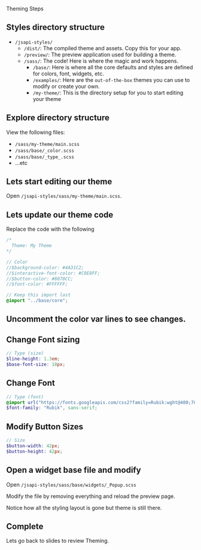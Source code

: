 Theming Steps

## Styles directory structure

- `/jsapi-styles/`
  - `/dist/`: The compiled theme and assets. Copy this for your app.
  - `/preview/`: The preview application used for building a theme.
  - `/sass/`: The code! Here is where the magic and work happens.
    - `/base/`: Here is where all the core defaults and styles are defined for colors, font, widgets, etc.
    - `/examples/`: Here are the `out-of-the-box` themes you can use to modify or create your own.
    - `/my-theme/`: This is the directory setup for you to start editing your theme

## Explore directory structure

View the following files:

- `/sass/my-theme/main.scss`
- `/sass/base/_color.scss`
- `/sass/base/_type_.scss`
- ...etc

## Lets start editing our theme

Open `/jsapi-styles/sass/my-theme/main.scss`.

## Lets update our theme code

Replace the code with the following

```scss
/*
  Theme: My Theme
*/

// Color
//$background-color: #4A31C2;
//$interactive-font-color: #C0E8FF;
//$button-color: #8070CC;
//$font-color: #FFFFFF;

// Keep this import last
@import "../base/core";
```

## Uncomment the color var lines to see changes.

## Change Font sizing

```scss
// Type (size)
$line-height: 1.3em;
$base-font-size: 18px;
```

## Change Font

```scss
// Type (font)
@import url("https://fonts.googleapis.com/css2?family=Rubik:wght@400;700;900&display=swap");
$font-family: "Rubik", sans-serif;
```

## Modify Button Sizes

```scss
// Size
$button-width: 42px;
$button-height: 42px;
```

## Open a widget base file and modify

Open `/jsapi-styles/sass/base/widgets/_Popup.scss`

Modify the file by removing everything and reload the preview page.

Notice how all the styling layout is gone but theme is still there.

## Complete

Lets go back to slides to review Theming.
